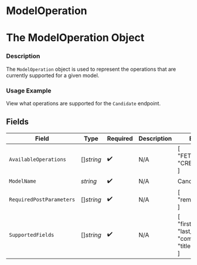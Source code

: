 # ModelOperation

# The ModelOperation Object
### Description
The `ModelOperation` object is used to represent the operations that are currently supported for a given model.

### Usage Example
View what operations are supported for the `Candidate` endpoint.


## Fields

| Field                                             | Type                                              | Required                                          | Description                                       | Example                                           |
| ------------------------------------------------- | ------------------------------------------------- | ------------------------------------------------- | ------------------------------------------------- | ------------------------------------------------- |
| `AvailableOperations`                             | []*string*                                        | :heavy_check_mark:                                | N/A                                               | [<br/>"FETCH",<br/>"CREATE"<br/>]                 |
| `ModelName`                                       | *string*                                          | :heavy_check_mark:                                | N/A                                               | Candidate                                         |
| `RequiredPostParameters`                          | []*string*                                        | :heavy_check_mark:                                | N/A                                               | [<br/>"remote_user_id"<br/>]                      |
| `SupportedFields`                                 | []*string*                                        | :heavy_check_mark:                                | N/A                                               | [<br/>"first_name",<br/>"last_name",<br/>"company",<br/>"title"<br/>] |